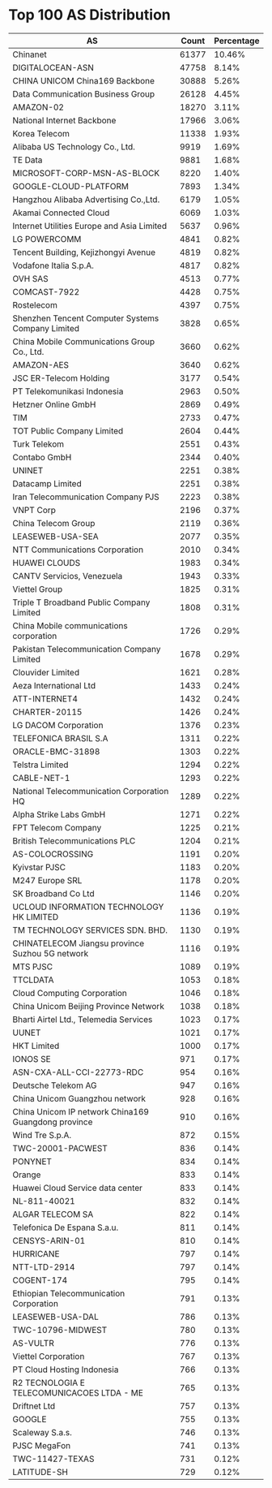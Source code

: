 # Top 100 AS Distribution
| AS | Count | Percentage |
|----|----|----|
| Chinanet | 61377 | 10.46% |
| DIGITALOCEAN-ASN | 47758 | 8.14% |
| CHINA UNICOM China169 Backbone | 30888 | 5.26% |
| Data Communication Business Group | 26128 | 4.45% |
| AMAZON-02 | 18270 | 3.11% |
| National Internet Backbone | 17966 | 3.06% |
| Korea Telecom | 11338 | 1.93% |
| Alibaba US Technology Co., Ltd. | 9919 | 1.69% |
| TE Data | 9881 | 1.68% |
| MICROSOFT-CORP-MSN-AS-BLOCK | 8220 | 1.40% |
| GOOGLE-CLOUD-PLATFORM | 7893 | 1.34% |
| Hangzhou Alibaba Advertising Co.,Ltd. | 6179 | 1.05% |
| Akamai Connected Cloud | 6069 | 1.03% |
| Internet Utilities Europe and Asia Limited | 5637 | 0.96% |
| LG POWERCOMM | 4841 | 0.82% |
| Tencent Building, Kejizhongyi Avenue | 4819 | 0.82% |
| Vodafone Italia S.p.A. | 4817 | 0.82% |
| OVH SAS | 4513 | 0.77% |
| COMCAST-7922 | 4428 | 0.75% |
| Rostelecom | 4397 | 0.75% |
| Shenzhen Tencent Computer Systems Company Limited | 3828 | 0.65% |
| China Mobile Communications Group Co., Ltd. | 3660 | 0.62% |
| AMAZON-AES | 3640 | 0.62% |
| JSC ER-Telecom Holding | 3177 | 0.54% |
| PT Telekomunikasi Indonesia | 2963 | 0.50% |
| Hetzner Online GmbH | 2869 | 0.49% |
| TIM | 2733 | 0.47% |
| TOT Public Company Limited | 2604 | 0.44% |
| Turk Telekom | 2551 | 0.43% |
| Contabo GmbH | 2344 | 0.40% |
| UNINET | 2251 | 0.38% |
| Datacamp Limited | 2251 | 0.38% |
| Iran Telecommunication Company PJS | 2223 | 0.38% |
| VNPT Corp | 2196 | 0.37% |
| China Telecom Group | 2119 | 0.36% |
| LEASEWEB-USA-SEA | 2077 | 0.35% |
| NTT Communications Corporation | 2010 | 0.34% |
| HUAWEI CLOUDS | 1983 | 0.34% |
| CANTV Servicios, Venezuela | 1943 | 0.33% |
| Viettel Group | 1825 | 0.31% |
| Triple T Broadband Public Company Limited | 1808 | 0.31% |
| China Mobile communications corporation | 1726 | 0.29% |
| Pakistan Telecommunication Company Limited | 1678 | 0.29% |
| Clouvider Limited | 1621 | 0.28% |
| Aeza International Ltd | 1433 | 0.24% |
| ATT-INTERNET4 | 1432 | 0.24% |
| CHARTER-20115 | 1426 | 0.24% |
| LG DACOM Corporation | 1376 | 0.23% |
| TELEFONICA BRASIL S.A | 1311 | 0.22% |
| ORACLE-BMC-31898 | 1303 | 0.22% |
| Telstra Limited | 1294 | 0.22% |
| CABLE-NET-1 | 1293 | 0.22% |
| National Telecommunication Corporation HQ | 1289 | 0.22% |
| Alpha Strike Labs GmbH | 1271 | 0.22% |
| FPT Telecom Company | 1225 | 0.21% |
| British Telecommunications PLC | 1204 | 0.21% |
| AS-COLOCROSSING | 1191 | 0.20% |
| Kyivstar PJSC | 1183 | 0.20% |
| M247 Europe SRL | 1178 | 0.20% |
| SK Broadband Co Ltd | 1146 | 0.20% |
| UCLOUD INFORMATION TECHNOLOGY HK LIMITED | 1136 | 0.19% |
| TM TECHNOLOGY SERVICES SDN. BHD. | 1130 | 0.19% |
| CHINATELECOM Jiangsu province Suzhou 5G network | 1116 | 0.19% |
| MTS PJSC | 1089 | 0.19% |
| TTCLDATA | 1053 | 0.18% |
| Cloud Computing Corporation | 1046 | 0.18% |
| China Unicom Beijing Province Network | 1038 | 0.18% |
| Bharti Airtel Ltd., Telemedia Services | 1023 | 0.17% |
| UUNET | 1021 | 0.17% |
| HKT Limited | 1000 | 0.17% |
| IONOS SE | 971 | 0.17% |
| ASN-CXA-ALL-CCI-22773-RDC | 954 | 0.16% |
| Deutsche Telekom AG | 947 | 0.16% |
| China Unicom Guangzhou network | 928 | 0.16% |
| China Unicom IP network China169 Guangdong province | 910 | 0.16% |
| Wind Tre S.p.A. | 872 | 0.15% |
| TWC-20001-PACWEST | 836 | 0.14% |
| PONYNET | 834 | 0.14% |
| Orange | 833 | 0.14% |
| Huawei Cloud Service data center | 833 | 0.14% |
| NL-811-40021 | 832 | 0.14% |
| ALGAR TELECOM SA | 822 | 0.14% |
| Telefonica De Espana S.a.u. | 811 | 0.14% |
| CENSYS-ARIN-01 | 810 | 0.14% |
| HURRICANE | 797 | 0.14% |
| NTT-LTD-2914 | 797 | 0.14% |
| COGENT-174 | 795 | 0.14% |
| Ethiopian Telecommunication Corporation | 791 | 0.13% |
| LEASEWEB-USA-DAL | 786 | 0.13% |
| TWC-10796-MIDWEST | 780 | 0.13% |
| AS-VULTR | 776 | 0.13% |
| Viettel Corporation | 767 | 0.13% |
| PT Cloud Hosting Indonesia | 766 | 0.13% |
| R2 TECNOLOGIA E TELECOMUNICACOES LTDA - ME | 765 | 0.13% |
| Driftnet Ltd | 757 | 0.13% |
| GOOGLE | 755 | 0.13% |
| Scaleway S.a.s. | 746 | 0.13% |
| PJSC MegaFon | 741 | 0.13% |
| TWC-11427-TEXAS | 731 | 0.12% |
| LATITUDE-SH | 729 | 0.12% |

